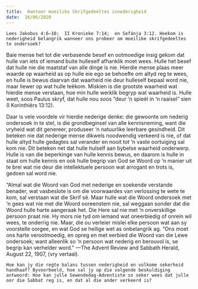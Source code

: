```yaml
---
title:  Hanteer moeilike Skrifgedeeltes innederigheid
date:  16/06/2020
---
```


`Lees Jakobus 4:6–10;  II Kronieke 7:14;  en Sefánja 3:12. Hoekom is nederigheid belangrik wanneer ons probeer om moeilike skrifgedeeltes te ondersoek?`

Baie mense het tot die verbasende besef en ootmoedige insig gekom dat hulle van iets of iemand buite hulleself afhanklik moet wees.  Hulle het besef dat hulle nie die maatstaf van alle dinge is nie. Hierdie mense plaas meer waarde op waarheid as op hulle eie ego se behoefte om altyd reg te wees, en hulle is bewus daarvan dat waarheid nie deur hulleself bepaal word nie, maar liewer op wat hulle teëkom. Miskien is die grootste waarheid wat hierdie mense verstaan, hoe min hulle werklik begryp wat waarheid is.  Hulle weet, soos Paulus skryf, dat hulle nou soos “deur ‘n spieël in ‘n raaisel” sien (I Korinthiërs 13:12).

Daar is vele voordele vir hierdie nederige denke: die gewoonte om nederig ondersoek in te stel, is die grondbeginsel van alle kennisneming, want die vryheid wat dit genereer, produseer ‘n natuurlike leerbare gesindheid.  Dit beteken nie dat nederige mense dikwels noodwendig verkeerd is nie, of dat hulle altyd hulle gedagtes sal verander en nooit tot ‘n vaste oortuiging sal kom nie. Dit beteken net dat hulle hulself aan bybelse waarheid onderwerp. Hulle is van die beperkinge van hulle kennis bewus, en daarom is hulle in staat om hulle kennis en ook hulle begrip van God se Woord op ‘n manier uit te brei wat nie deur die intellektuele persoon wat arrogant en trots is, gedoen sal word nie.

“Almal wat die Woord van God met nederige en soekende verstande benader, wat vasbeslote is om die voorwaardes van verlossing te wete te kom, sal verstaan wat die Skrif sê. Maar hulle wat die Woord ondersoek met ‘n gees wat nie met die Woord ooreenstem nie, sal weggaan sonder dat die Woord hulle harte aangeraak het.  Die Here sal nie met ‘n onverskillige persoon praat nie. Hy mors nie tyd om iemand wat oneerbiedig of onrein wil wees, te onderrig nie. Maar, die ou verleier mislei elke persoon wat aan sy voorstelle oorgee, en wat God se heilige wet as onbelangrik ag.  “Ons moet ons harte verootmoedig, en opreg en met eerbied die Woord van die Lewe ondersoek;  want alleenlik so ‘n persoon wat nederig en berouvol is, se begrip kan verhelder word.” —The Advent Review and Sabbath Herald, August 22, 1907, (vry vertaal).

`Hoe kan jy die regte balans tussen nederigheid en volkome sekerheid handhaaf? Byvoorbeeld, hoe sal jy op die volgende beskuldiging antwoord: Hoe kan julle Sewendedag-Adventiste so seker wees dat julle oor die Sabbat reg is, en dat al die ander verkeerd is?`